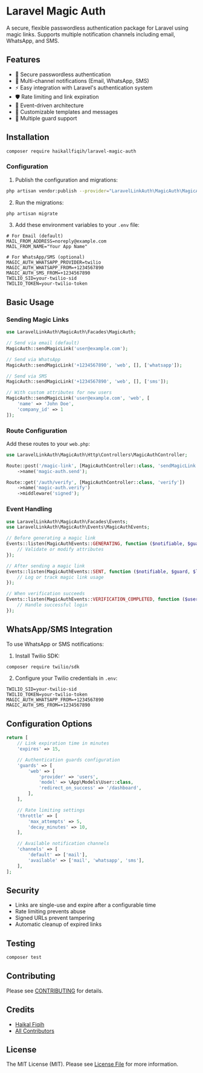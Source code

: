 # Laravel Magic Auth

A secure, flexible passwordless authentication package for Laravel using magic links. Supports multiple notification channels including email, WhatsApp, and SMS.

## Features

- 🔐 Secure passwordless authentication
- 📧 Multi-channel notifications (Email, WhatsApp, SMS)
- ⚡ Easy integration with Laravel's authentication system
- 🛡️ Rate limiting and link expiration
- 🔄 Event-driven architecture
- 🎨 Customizable templates and messages
- 🚦 Multiple guard support

## Installation

```bash
composer require haikallfiqih/laravel-magic-auth
```

### Configuration

1. Publish the configuration and migrations:
```bash
php artisan vendor:publish --provider="LaravelLinkAuth\MagicAuth\MagicAuthServiceProvider"
```

2. Run the migrations:
```bash
php artisan migrate
```

3. Add these environment variables to your `.env` file:
```env
# For Email (default)
MAIL_FROM_ADDRESS=noreply@example.com
MAIL_FROM_NAME="Your App Name"

# For WhatsApp/SMS (optional)
MAGIC_AUTH_WHATSAPP_PROVIDER=twilio
MAGIC_AUTH_WHATSAPP_FROM=+1234567890
MAGIC_AUTH_SMS_FROM=+1234567890
TWILIO_SID=your-twilio-sid
TWILIO_TOKEN=your-twilio-token
```

## Basic Usage

### Sending Magic Links

```php
use LaravelLinkAuth\MagicAuth\Facades\MagicAuth;

// Send via email (default)
MagicAuth::sendMagicLink('user@example.com');

// Send via WhatsApp
MagicAuth::sendMagicLink('+1234567890', 'web', [], ['whatsapp']);

// Send via SMS
MagicAuth::sendMagicLink('+1234567890', 'web', [], ['sms']);

// With custom attributes for new users
MagicAuth::sendMagicLink('user@example.com', 'web', [
    'name' => 'John Doe',
    'company_id' => 1
]);
```

### Route Configuration

Add these routes to your `web.php`:

```php
use LaravelLinkAuth\MagicAuth\Http\Controllers\MagicAuthController;

Route::post('/magic-link', [MagicAuthController::class, 'sendMagicLink'])
    ->name('magic-auth.send');

Route::get('/auth/verify', [MagicAuthController::class, 'verify'])
    ->name('magic-auth.verify')
    ->middleware('signed');
```

### Event Handling

```php
use LaravelLinkAuth\MagicAuth\Facades\Events;
use LaravelLinkAuth\MagicAuth\Events\MagicAuthEvents;

// Before generating a magic link
Events::listen(MagicAuthEvents::GENERATING, function ($notifiable, $guard, $attributes) {
    // Validate or modify attributes
});

// After sending a magic link
Events::listen(MagicAuthEvents::SENT, function ($notifiable, $guard, $linkId) {
    // Log or track magic link usage
});

// When verification succeeds
Events::listen(MagicAuthEvents::VERIFICATION_COMPLETED, function ($user, $guard) {
    // Handle successful login
});
```

## WhatsApp/SMS Integration

To use WhatsApp or SMS notifications:

1. Install Twilio SDK:
```bash
composer require twilio/sdk
```

2. Configure your Twilio credentials in `.env`:
```env
TWILIO_SID=your-twilio-sid
TWILIO_TOKEN=your-twilio-token
MAGIC_AUTH_WHATSAPP_FROM=+1234567890
MAGIC_AUTH_SMS_FROM=+1234567890
```

## Configuration Options

```php
return [
    // Link expiration time in minutes
    'expires' => 15,

    // Authentication guards configuration
    'guards' => [
        'web' => [
            'provider' => 'users',
            'model' => \App\Models\User::class,
            'redirect_on_success' => '/dashboard',
        ],
    ],

    // Rate limiting settings
    'throttle' => [
        'max_attempts' => 5,
        'decay_minutes' => 10,
    ],

    // Available notification channels
    'channels' => [
        'default' => ['mail'],
        'available' => ['mail', 'whatsapp', 'sms'],
    ],
];
```

## Security

- Links are single-use and expire after a configurable time
- Rate limiting prevents abuse
- Signed URLs prevent tampering
- Automatic cleanup of expired links

## Testing

```bash
composer test
```

## Contributing

Please see [CONTRIBUTING](CONTRIBUTING.md) for details.

## Credits

- [Haikal Fiqih](https://github.com/haikallfiqih)
- [All Contributors](../../contributors)

## License

The MIT License (MIT). Please see [License File](LICENSE.md) for more information.
